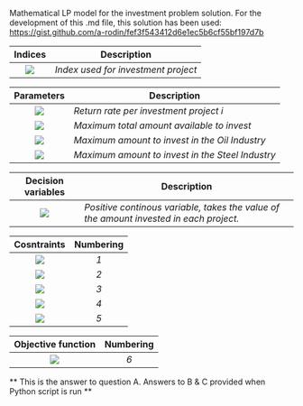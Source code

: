 Mathematical LP model for the investment problem solution. For the development of this .md file, this solution has been used: https://gist.github.com/a-rodin/fef3f543412d6e1ec5b6cf55bf197d7b

| Indices | Description |
|:---:|:---:|
| <img src="https://render.githubusercontent.com/render/math?math=\large i\in[1,\ 5]">| *Index used for investment project* |

| Parameters | Description |
|:---:|---|
| <img src="https://render.githubusercontent.com/render/math?math=\Large {PRR}_{i}">| *Return rate per investment project i* |
| <img src="https://render.githubusercontent.com/render/math?math=\Large {TA}">| *Maximum total amount available to invest* |
| <img src="https://render.githubusercontent.com/render/math?math=\Large {maxOI}">| *Maximum amount to invest in the Oil Industry* |
| <img src="https://render.githubusercontent.com/render/math?math=\Large {maxSI}">| *Maximum amount to invest in the Steel Industry* |

| Decision variables | Description |
|:---:|---|
| <img src="https://render.githubusercontent.com/render/math?math=\Large X_{i}">| *Positive continous variable, takes the value of the amount invested in each project.*  |

| Cosntraints | Numbering |
|:---:|:---:|
| <img src="https://render.githubusercontent.com/render/math?math=\sum_{i\ =\ 1}^{5\ }X_{i}\le\ TA">| *1* |
| <img src="https://render.githubusercontent.com/render/math?math=X_1%2BX_2\le\ maxOI">| *2* |
| <img src="https://render.githubusercontent.com/render/math?math=X_3%2BX_4\le\ maSI">| *3* |
| <img src="https://render.githubusercontent.com/render/math?math=X_5\geq 0.25 \ast\left(X_3%2BX_4\right)">| *4* |
| <img src="https://render.githubusercontent.com/render/math?math=X_2\le 0.6 \ast\left(X_1%2BX_2\right)">| *5* |

| Objective function | Numbering |
|:---:|:---:|
| <img src="https://render.githubusercontent.com/render/math?math=MAXIMIZE \sum_{i=1}^{5}{{\rm PRR}_i*X_i}">| *6* |

** This is the answer to question A. Answers to B & C provided when Python script is run **
